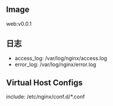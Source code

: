 ## Image
web:v0.0.1


## 日志
- access_log: /var/log/nginx/access.log
- error_log: /var/log/nginx/error.log

## Virtual Host Configs
include: /etc/nginx/conf.d/*.conf


